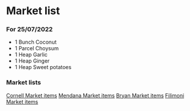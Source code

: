 # Market list
### For 25/07/2022

+ 1 Bunch Coconut
+ 1 Parcel Choysum
+ 1 Heap Garlic
+ 1 Heap Ginger
+ 1 Heap Sweet potatoes

### Market lists
[Cornell Market items]() 
[Mendana Market items]() 
[Bryan Market items]() 
[Filimoni Market items]() 
